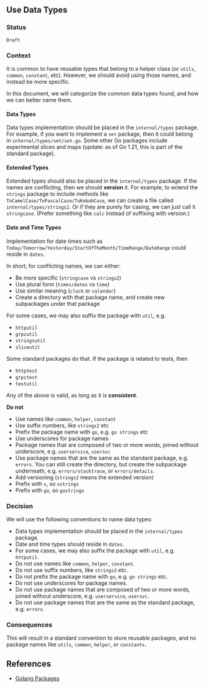 ## Use Data Types

### Status

`Draft`

### Context

It is common to have reusable types that belong to a helper class (or `utils`, `common`, `constant`, etc). However, we should avoid using those names, and instead be more specific.

In this document, we will categorize the common data types found, and how we can better name them.

#### Data Types

Data types implementation should be placed in the `internal/types` package. For example, if you want to implement a `set` package, then it could belong in `internal/types/set/set.go`. Some other Go packages include experimental slices and maps (update: as of Go 1.21, this is part of the standard package).

#### Extended Types

Extended types should also be placed in the `internal/types` package. If the names are conflicting, then we should **version** it. For example, to extend the `strings` package to include methods like `ToCamelCase/ToPascalCase/ToKebabCase`, we can create a file called `internal/types/strings2`. Or if they are purely for casing, we can just call it `stringcase`. (Prefer something like `calc` instead of suffixing with version.)

#### Date and Time Types

Implementation for date times such as `Today/Tomorrow/Yesterday/StartOfTheMonth/TimeRange/DateRange` could reside in `dates`.

In short, for conflicting names, we can either:

- Be more specific (`stringcase` vs `strings2`)
- Use plural form (`times/dates` vs `time`)
- Use similar meaning (`clock` or `calendar`)
- Create a directory with that package name, and create new subpackages under that package

For some cases, we may also suffix the package with `util`, e.g.

- `httputil`
- `grpcutil`
- `stringsutil`
- `sliceutil`

Some standard packages do that. If the package is related to tests, then

- `httptest`
- `grpctest`
- `testutil`

Any of the above is valid, as long as it is **consistent**.

**Do not**

- Use names like `common`, `helper`, `constant`
- Use suffix numbers, like `strings2` etc
- Prefix the package name with `go`, e.g. `go strings` etc
- Use underscores for package names
- Package names that are composed of two or more words, joined without underscore, e.g. `userservice`, `usersvc`
- Use package names that are the same as the standard package, e.g. `errors`. You can still create the directory, but create the subpackage underneath, e.g. `errors/stacktrace`, or `errors/details`.
- Add versioning (`strings2` means the extended version)
- Prefix with `x`, so `xstrings`
- Prefix with `go`, so `gostrings`

### Decision

We will use the following conventions to name data types:

- Data types implementation should be placed in the `internal/types` package.
- Date and time types should reside in `dates`.
- For some cases, we may also suffix the package with `util`, e.g. `httputil`.
- Do not use names like `common`, `helper`, `constant`.
- Do not use suffix numbers, like `strings2` etc.
- Do not prefix the package name with `go`, e.g. `go strings` etc.
- Do not use underscores for package names.
- Do not use package names that are composed of two or more words, joined without underscore, e.g. `userservice`, `usersvc`.
- Do not use package names that are the same as the standard package, e.g. `errors`.

### Consequences

This will result in a standard convention to store reusable packages, and no package names like `utils`, `common`, `helper`, or `constants`.

## References

- [Golang Packages](https://golang.org/pkg/)
